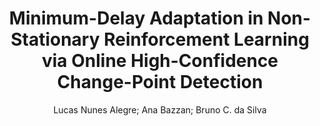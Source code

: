 ---
paperId: 30
author: Lucas Nunes Alegre; Ana Bazzan; Bruno C. da Silva
publicationauthor: Nunes Alegre, L. et al.
title: Minimum-Delay Adaptation in Non-Stationary Reinforcement Learning via Online High-Confidence Change-Point Detection
pdf: paper_30.pdf
poster: poster_30.png
pitch: https://slideslive.com/38962860/minimumdelay-adaptation-in-nonstationary-reinforcement-learning-via-online-highconfidence-changepoint-detection?ref=account-folder-87716-folders
type: Oral
topic: Machine Learning
category: Extended Abstract
link: https://research.latinxinai.org/papers/icml/2021/pdf/paper_30.pdf
conference: icml
year: 2021
tags: icml-2021
location: Virtual
---